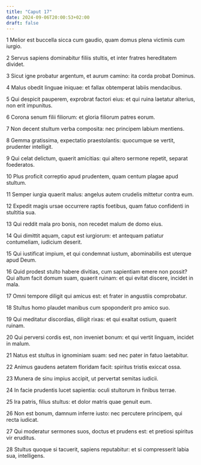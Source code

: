 ```yaml
---
title: "Caput 17"
date: 2024-09-06T20:00:53+02:00
draft: false
---
```



1 Melior est buccella sicca cum gaudio, quam domus plena victimis cum iurgio.

2 Servus sapiens dominabitur filiis stultis, et inter fratres hereditatem dividet.

3 Sicut igne probatur argentum, et aurum camino: ita corda probat Dominus.

4 Malus obedit linguae iniquae: et fallax obtemperat labiis mendacibus.

5 Qui despicit pauperem, exprobrat factori eius: et qui ruina laetatur alterius, non erit impunitus.

6 Corona senum filii filiorum: et gloria filiorum patres eorum.

7 Non decent stultum verba composita: nec principem labium mentiens.

8 Gemma gratissima, expectatio praestolantis: quocumque se vertit, prudenter intelligit.

9 Qui celat delictum, quaerit amicitias: qui altero sermone repetit, separat foederatos.

10 Plus proficit correptio apud prudentem, quam centum plagae apud stultum.

11 Semper iurgia quaerit malus: angelus autem crudelis mittetur contra eum.

12 Expedit magis ursae occurrere raptis foetibus, quam fatuo confidenti in stultitia sua.

13 Qui reddit mala pro bonis, non recedet malum de domo eius.

14 Qui dimittit aquam, caput est iurgiorum: et antequam patiatur contumeliam, iudicium deserit.

15 Qui iustificat impium, et qui condemnat iustum, abominabilis est uterque apud Deum.

16 Quid prodest stulto habere divitias, cum sapientiam emere non possit? Qui altum facit domum suam, quaerit ruinam: et qui evitat discere, incidet in mala.

17 Omni tempore diligit qui amicus est: et frater in angustiis comprobatur.

18 Stultus homo plaudet manibus cum spoponderit pro amico suo.

19 Qui meditatur discordias, diligit rixas: et qui exaltat ostium, quaerit ruinam.

20 Qui perversi cordis est, non inveniet bonum: et qui vertit linguam, incidet in malum.

21 Natus est stultus in ignominiam suam: sed nec pater in fatuo laetabitur.

22 Animus gaudens aetatem floridam facit: spiritus tristis exiccat ossa.

23 Munera de sinu impius accipit, ut pervertat semitas iudicii.

24 In facie prudentis lucet sapientia: oculi stultorum in finibus terrae.

25 Ira patris, filius stultus: et dolor matris quae genuit eum.

26 Non est bonum, damnum inferre iusto: nec percutere principem, qui recta iudicat.

27 Qui moderatur sermones suos, doctus et prudens est: et pretiosi spiritus vir eruditus.

28 Stultus quoque si tacuerit, sapiens reputabitur: et si compresserit labia sua, intelligens.

